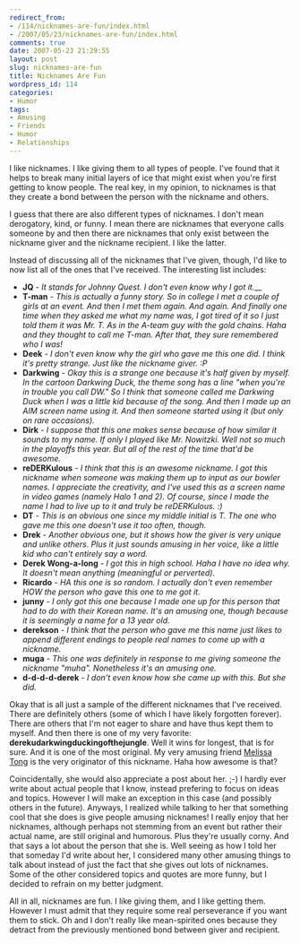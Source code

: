 ```yaml
---
redirect_from:
- /114/nicknames-are-fun/index.html
- /2007/05/23/nicknames-are-fun/index.html
comments: true
date: 2007-05-23 21:29:55
layout: post
slug: nicknames-are-fun
title: Nicknames Are Fun
wordpress_id: 114
categories:
- Humor
tags:
- Amusing
- Friends
- Humor
- Relationships
---
```


I like nicknames. I like giving them to all types of people. I've found that it helps to break many initial layers of ice that might exist when you're first getting to know people. The real key, in my opinion, to nicknames is that they create a bond between the person with the nickname and others.

I guess that there are also different types of nicknames. I don't mean derogatory, kind, or funny. I mean there are nicknames that everyone calls someone by and then there are nicknames that only exist between the nickname giver and the nickname recipient. I like the latter.

Instead of discussing all of the nicknames that I've given, though, I'd like to now list all of the ones that I've received. The interesting list includes:

  * **JQ** - _It stands for Johnny Quest. I don't even know why I got it.___
  * **T-man** - _This is actually a funny story. So in college I met a couple of girls at an event. And then I met them again. And again. And finally one time when they asked me what my name was, I got tired of it so I just told them it was Mr. T. As in the A-team guy with the gold chains. Haha and they thought to call me T-man. After that, they sure remembered who I was!_
  * **Deek** - _I don't even know why the girl who gave me this one did. I think it's pretty strange. Just like the nickname giver. :P_
  * **Darkwing** - _Okay this is a strange one because it's half given by myself. In the cartoon Darkwing Duck, the theme song has a line "when you're in trouble you call DW." So I think that someone called me Darkwing Duck when I was a little kid because of the song. And then I made up an AIM screen name using it. And then someone started using it (but only on rare occasions)._
  * **Dirk** - _I suppose that this one makes sense because of how similar it sounds to my name. If only I played like Mr. Nowitzki. Well not so much in the playoffs this year. But all of the rest of the time that'd be awesome._
  * **reDERKulous** - _I think that this is an awesome nickname. I got this nickname when someone was making them up to input as our bowler names. I appreciate the creativity, and I've used this as a screen name in video games (namely Halo 1 and 2). Of course, since I made the name I had to live up to it and truly be reDERKulous. :)_
  * **DT** - _This is an obvious one since my middle initial is T. The one who gave me this one doesn't use it too often, though._
  * **Drek** - _Another obvious one, but it shows how the giver is very unique and unlike others. Plus it just sounds amusing in her voice, like a little kid who can't entirely say a word._
  * **Derek Wong-a-long** - _I got this in high school. Haha I have no idea why. It doesn't mean anything (meaningful or perverted)._
  * **Ricardo** - _HA this one is so random. I actually don't even remember HOW the person who gave this one to me got it._
  * **junny** - _I only got this one because I made one up for this person that had to do with their Korean name. It's an amusing one, though because it is seemingly a name for a 13 year old._
  * **derekson** - _I think that the person who gave me this name just likes to append different endings to people real names to come up with a nickname._
  * **muga** - _This one was definitely in response to me giving someone the nickname "muha". Nonetheless it's an amusing one._
  * **d-d-d-d-derek** - _I don't even know how she came up with this. But she did._

Okay that is all just a sample of the different nicknames that I've received. There are definitely others (some of which I have likely forgotten forever). There are others that I'm not eager to share and have thus kept them to myself. And then there is one of my very favorite: **derekudarkwingduckingofthejungle**. Well it wins for longest, that is for sure. And it is one of the most original. My very amusing friend [Melissa Tong](http://www.xanga.com/totml715) is the very originator of this nickname. Haha how awesome is that?

Coincidentally, she would also appreciate a post about her. ;-) I hardly ever write about actual people that I know, instead prefering to focus on ideas and topics. However I will make an exception in this case (and possibly others in the future). Anyways, I realized while talking to her that something cool that she does is give people amusing nicknames! I really enjoy that her nicknames, although perhaps not stemming from an event but rather their actual name, are still original and humorous. Plus they're usually corny. And that says a lot about the person that she is. Well seeing as how I told her that someday I'd write about her, I considered many other amusing things to talk about instead of just the fact that she gives out lots of nicknames. Some of the other considered topics and quotes are more funny, but I decided to refrain on my better judgment.

All in all, nicknames are fun. I like giving them, and I like getting them. However I must admit that they require some real perseverance if you want them to stick. Oh and I don't really like mean-spirited ones because they detract from the previously mentioned bond between giver and recipient.
